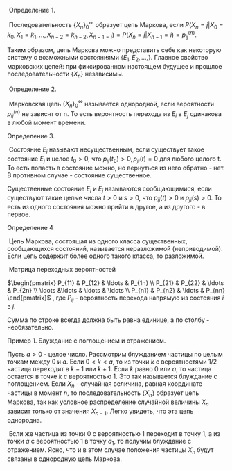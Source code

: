 ​	Определение 1. 

​	Последовательность $\{X_n \}_0^\infty$ образует цепь Маркова, если $P(X_n = j | X_0 = k_0,X_1 = k_1,\ldots, X_{n-2} = k_{n-2},X_{n-1 = i}) = P(X_n=j|X_{n-1} = i) = p_{ij}^{(n)}$. 

Таким образом, цепь Маркова можно представить себе как некоторую систему с возможными состояниями {$E_1,E_2,\ldots,$}. Главное свойство марковских цепей: при фиксированном настоящем будущее и прошлое последовательности {$X_n$} независимы.

​	Определение 2.

​	Марковская цепь $\{X_n \}_0^\infty$ называется однородной, если вероятности $p_{ij}^{(n)}$ не зависят от n. То есть вероятность перехода из $E_i$ в $E_j$ одинакова в любой момент времени.

Определение 3.

​	Состояние $E_i$ называют несущественным, если существует такое состояние $E_j$ и целое $t_0 > 0$, что $p_{ij}(t_0) > 0, p_{ji}(t) = 0$ для любого целого t. То есть попасть в состояние можно, но вернуться из него обратно - нет. В противном случае - состояние существенное.

Существенные состояние $E_i$ и $E_j$ называются сообщающимися, если существуют такие целые числа $t>0$ и $s > 0$, что $p_{ij}(t) > 0$ и $p_{ji}(s) > 0$. То есть из одного состояния можно прийти в другое, а из другого - в первое.

Определение 4

​	Цепь Маркова, состоящая из одного класса существенных, сообщающихся состояний, называется неразложимой (неприводимой). Если цепь содержит более одного такого класса, то разложимой.

​	Матрица переходных вероятностей

$\begin{pmatrix} P_{11} & P_{12} & \ldots & P_{1n} \\ P_{21} & P_{22} & \ldots & P_{2n} \\ \ldots &\ldots & \ldots & \ldots \\ P_{n1} & P_{n2} & \ldots & P_{nn} \end{pmatrix}$ ​, где $P_{ij}$ - вероятность перехода напрямую из состояния $i$ в $j$.

Сумма по строке всегда должна быть равна единице, а по столбу - необязательно.

Пример 1. Блуждание с поглощением и отражением.

Пусть $a > 0$ - целое число. Рассмотрим блужданием частицы по целым точкам между 0 и $а$. Если $0 < k < a$, то из точки $k$ с вероятностями 1/2 частица переходит в $k-1$ или $k+1$. Если $k$ равно 0 или $a$, то частица остается в точке $k$ с вероятностью 1. Это так называется блуждание с поглощением. Если $X_n$ - случайная величина, равная координате частицы в момент $n$, то последовательность {$X_n$} образует цепь Маркова, так как условное распределение случайной величины $X_n$ зависит только от значения $X_{n-1}$. Легко увидеть, что эта цепь однородна.

​	Если же частица из точки 0 с вероятностью 1 переходит в точку 1, а из точки $a$ с вероятностью 1 в точку $a_1$, то получим блуждание с отражением. Ясно, что и в этом случае положения частицы $X_n$ будут связаны в однородную цепь Маркова.  



​	